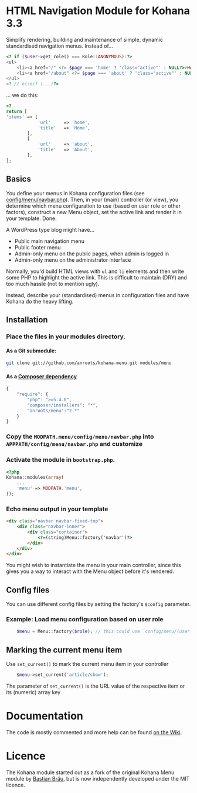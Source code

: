 # HTML Navigation Module for Kohana 3.3

Simplify rendering, building and maintenance of simple, dynamic standardised navigation menus. Instead of...

```php
<? if ($user->get_role() === Role::ANONYMOUS):?>
<ul>
	<li><a href="/" <?= $page === 'home' ? 'class="active"' : NULL?>>Home</a></li>
	<li><a href="/about" <?= $page === 'about' ? 'class="active"' : NULL?>>About</a></li>
</ul>
<? // elseif (...)?>
```
... we do this:
```php
<?
return [
'items' => [
            'url'     => 'home',
            'title'   => 'Home',
        ],
        [
            'url'     => 'about',
            'title'   => 'About',
        ],
];
```

## Basics

You define your menus in Kohana configuration files
(see [config/menu/navbar.php](https://github.com/anroots/kohana-menu/blob/master/config/menu/navbar.php)).
Then, in your (main) controller (or view), you determine which menu configuration to use (based on user role or other factors),
 construct a new Menu object, set the active link and render it in your template. Done.

A WordPress type blog might have...

* Public main navigation menu
* Public footer menu
* Admin-only menu on the public pages, when admin is logged in
* Admin-only menu on the administrator interface

Normally, you'd build HTML views with `ul` and `li` elements and then write some PHP to highlight the active link. This is
difficult to maintain (DRY) and too much hassle (not to mention ugly).

Instead, describe your (standardised) menus in configuration files and have Kohana do the heavy lifting.

## Installation

### Place the files in your modules directory.

#### As a Git submodule:

```bash
git clone git://github.com/anroots/kohana-menu.git modules/menu
```
#### As a [Composer dependency](http://getcomposer.org)

```javascript
{
	"require": {
		"php": ">=5.4.0",
		"composer/installers": "*",
		"anroots/menu":"2.*"
	}
}
```

### Copy the `MODPATH.menu/config/menu/navbar.php` into `APPPATH/config/menu/navbar.php` and customize

### Activate the module in `bootstrap.php`.

```php
<?php
Kohana::modules(array(
	...
	'menu' => MODPATH.'menu',
));
```

### Echo menu output in your template

```html
<div class="navbar navbar-fixed-top">
	<div class="navbar-inner">
		<div class="container">
			<?=(string)Menu::factory('navbar')?>
		</div>
	</div>
</div>
```

You might wish to instantiate the menu in your main controller, since this gives you a way to interact with the Menu object
before it's rendered.

## Config files

You can use different config files by setting the factory's `$config` parameter.

### Example: Load menu configuration based on user role

```php
	$menu = Menu::factory($role); // this could use `config/menu/(user|admin).php`
```

## Marking the current menu item

Use `set_current()` to mark the current menu item in your controller
```php
	$menu->set_current('article/show');
```
The parameter of `set_current()` is the URL value of the respective item or its (numeric) array key

# Documentation

The code is mostly commented and more help can be found [on the Wiki](https://github.com/anroots/kohana-menu/wiki).

# Licence

The Kohana module started out as a fork of the original Kohana Menu module by
[Bastian Bräu](http://github.com/b263/kohana-menu), but is now independently developed under the MIT licence.